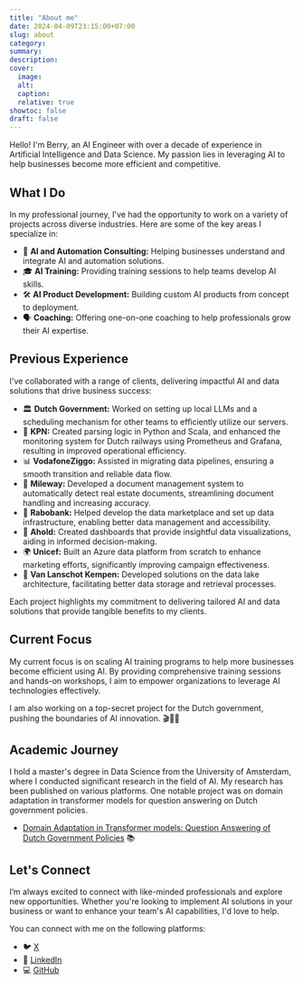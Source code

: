 ```yaml
---
title: "About me"
date: 2024-04-09T23:15:00+07:00
slug: about
category:
summary:
description: 
cover:
  image:
  alt:
  caption: 
  relative: true
showtoc: false
draft: false
---
```



Hello! I'm Berry, an AI Engineer with over a decade of experience in Artificial Intelligence and Data Science. My passion lies in leveraging AI to help businesses become more efficient and competitive.

## What I Do

In my professional journey, I've had the opportunity to work on a variety of projects across diverse industries. Here are some of the key areas I specialize in:

- 🤖 **AI and Automation Consulting:** Helping businesses understand and integrate AI and automation solutions.
- 🎓 **AI Training:** Providing training sessions to help teams develop AI skills.
- 🛠 **AI Product Development:** Building custom AI products from concept to deployment.
- 🗣 **Coaching:** Offering one-on-one coaching to help professionals grow their AI expertise.

## Previous Experience

I've collaborated with a range of clients, delivering impactful AI and data solutions that drive business success:

- 🏛 **Dutch Government:** Worked on setting up local LLMs and a scheduling mechanism for other teams to efficiently utilize our servers.
- 📡 **KPN:** Created parsing logic in Python and Scala, and enhanced the monitoring system for Dutch railways using Prometheus and Grafana, resulting in improved operational efficiency.
- 📊 **VodafoneZiggo:** Assisted in migrating data pipelines, ensuring a smooth transition and reliable data flow.
- 🏢 **Mileway:** Developed a document management system to automatically detect real estate documents, streamlining document handling and increasing accuracy.
- 🏦 **Rabobank:** Helped develop the data marketplace and set up data infrastructure, enabling better data management and accessibility.
- 🛒 **Ahold:** Created dashboards that provide insightful data visualizations, aiding in informed decision-making.
- 🌍 **Unicef:** Built an Azure data platform from scratch to enhance marketing efforts, significantly improving campaign effectiveness.
- 💼 **Van Lanschot Kempen:** Developed solutions on the data lake architecture, facilitating better data storage and retrieval processes.


Each project highlights my commitment to delivering tailored AI and data solutions that provide tangible benefits to my clients.

## Current Focus

My current focus is on scaling AI training programs to help more businesses become efficient using AI. By providing comprehensive training sessions and hands-on workshops, I aim to empower organizations to leverage AI technologies effectively.

I am also working on a top-secret project for the Dutch government, pushing the boundaries of AI innovation. 🎬🕵️‍♂️

## Academic Journey

I hold a master's degree in Data Science from the University of Amsterdam, where I conducted significant research in the field of AI. My research has been published on various platforms. One notable project was on domain adaptation in transformer models for question answering on Dutch government policies.

- [Domain Adaptation in Transformer models: Question Answering of Dutch Government Policies](https://link.springer.com/chapter/10.1007/978-3-031-48232-8_19) 📚

## Let's Connect

I’m always excited to connect with like-minded professionals and explore new opportunities. Whether you're looking to implement AI solutions in your business or want to enhance your team's AI capabilities, I'd love to help.

You can connect with me on the following platforms:

- 🐦 [X](https://twitter.com/berryblom)
- 💼 [LinkedIn](https://www.linkedin.com/in/berry-blom/)
- 💻 [GitHub](https://github.com/berryxmas)

